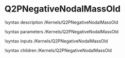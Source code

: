 <!-- MOOSE Documentation Stub: Remove this when content is added. -->

# Q2PNegativeNodalMassOld
!syntax description /Kernels/Q2PNegativeNodalMassOld

!syntax parameters /Kernels/Q2PNegativeNodalMassOld

!syntax inputs /Kernels/Q2PNegativeNodalMassOld

!syntax children /Kernels/Q2PNegativeNodalMassOld
